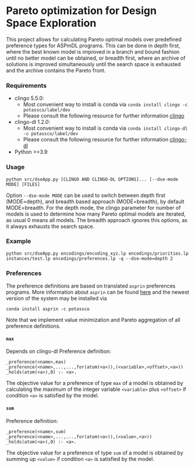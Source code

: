 # Pareto optimization for Design Space Exploration

This project allows for calculating Pareto optimal models over predefined preference types for ASPmDL programs. 
This can be done in depth first, where the best known model is improved in a branch and bound fashion until no better model can be obtained,
or breadth first, where an archive of solutions is improved simultaneously until the search space is exhausted and the archive contains the Pareto front.

### Requirements
  - clingo 5.5.0:
    - Most convenient way to install is conda via
      `conda install clingo -c potassco/label/dev`
    - Please consult the following resource for further information [clingo](https://github.com/potassco/clingo)
  - clingo-dl 1.2.0:
    - Most convenient way to install is conda via
      `conda install clingo-dl -c potassco/label/dev`
    - Please consult the following resource for further information [clingo-dl](https://github.com/potassco/clingoDL)
  - Python >=3.9

### Usage

    python src/dseApp.py [CLINGO AND CLINGO-DL OPTIONS]... [--dse-mode MODE] [FILES]

Option `--dse-mode MODE` can be used to switch between depth first (MODE=depth),
and breadth based approach (MODE=breadth), by default MODE=breadth.
For the depth mode, the clingo parameter for number of models is used to determine how many Pareto optimal models are iterated, as usual 0 means all models.
The breadth approach ignores this options, as it always exhausts the search space.

### Example

    python src/dseApp.py encodings/encoding_xyz.lp encodings/priorities.lp instances/test.lp encodings/preferences.lp -q --dse-mode=depth 2

### Preferences
The preference definitions are based on translated `asprin` preferences programs. 
More information about `asprin` can be found [here](http://www.cs.uni-potsdam.de/wv/pdfformat/brderosc15a.pdf) 
and the newest version of the system may be installed via 

    conda install asprin -c potassco

Note that we implement value minimization and Pareto aggregation of all preference definitions.

#### `max`
Depends on clingo-dl
Preference definition:

    _preference(<name>,max)
    _preference(<name>,...,...,for(atom(<a>)),(<variable>,<offset>,<a>))
    _holds(atom(<a>),0) :- <a>.
    
The objective value for a preference of type `max` of a model is obtained by calculating the maximum of the integer variable `<variable>` plus `<offset>` if condition `<a>` is satisfied by the model.

#### `sum`
Preference definition:

    _preference(<name>,sum)
    _preference(<name>,...,...,for(atom(<a>)),(<value>,<a>))
    _holds(atom(<a>),0) :- <a>.
    
The objective value for a preference of type `sum` of a model is obtained by summing up `<value>` if condition `<a>` is satisfied by the model.
